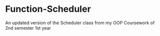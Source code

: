 # Function-Scheduler
An updated version of the Scheduler class from my OOP Coursework of 2nd semester 1st year
